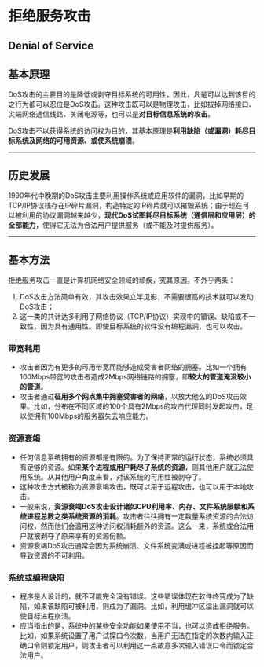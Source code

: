 # 拒绝服务攻击 #
 Denial of Service 
 ---
 
## **基本原理** #
DoS攻击的主要目的是降低或剥夺目标系统的可用性，因此，凡是可以达到该目的之行为都可以忍位是DoS攻击。这种攻击既可以是物理攻击，比如拔掉网络接口、尖端网络通信线路、关闭电源等，也可以是**对目标信息系统的攻击**。    

DoS攻击不以获得系统的访问权为目的，其基本原理是**利用缺陷（或漏洞）耗尽目标系统及网络的可用资源、或使系统崩溃**。    

---

## **历史发展** #
1990年代中晚期的DoS攻击主要利用操作系统或应用软件的漏洞，比如早期的TCP/IP协议栈存在IP碎片漏洞，构造特定的IP碎片就可以摧毁系统；由于现在可以被利用的协议漏洞越来越少，**现代DoS试图耗尽目标系统（通信层和应用层）的全部能力**，使得它无法为合法用户提供服务（或不能及时提供服务）。    

---

## **基本方法** #
拒绝服务攻击一直是计算机网络安全领域的顽疾，究其原因，不外乎两条：     
1. DoS攻击方法简单有效，其攻击效果立竿见影，不需要很高的技术就可以发动DoS攻击；  
2. 这一类的共计达多利用了网络协议（TCP/IP协议）实现中的错误、缺陷或不一致性，因为具有通用性。即使目标系统的软件没有编程漏洞，也可以攻击。    

### 带宽耗用 #
* 攻击者因为有更多的可用带宽而能够造成受害者网络的拥塞。比如一个拥有100Mbps带宽的攻击者造成2Mbps网络链路的拥塞，即**较大的管道淹没较小的管道**。    
* 攻击者通过**征用多个网点集中拥塞受害者的网络**，以放大他么的DoS攻击效果。比如，分布在不同区域的100个具有2Mbps的攻击代理同时发起攻击，足以使拥有100Mbps的服务器失去响应能力。

### 资源衰竭 #
* 任何信息系统拥有的资源都是有限的。为了保持正常的运行状态，系统必须具有足够的资源。如果**某个进程或用户耗尽了系统的资源**，则其他用户就无法使用系统。从其他用户角度来看，对该系统的可用性被剥夺了。    
* 这种攻击方式被称为资源衰竭攻击，既可以用于远程攻击，也可以用于本地攻击。   
* 一般来说，**资源衰竭DoS攻击设计诸如CPU利用率、内存、文件系统限额和系统进程总数之类系统资源的消耗**。攻击者往往拥有一定数量系统资源的合法访问权，然而他们会滥用这种访问权消耗额外的资源。这么一来，系统或合法用户就被剥夺了原来享有的资源份额。    
* 资源衰竭DoS攻击通常会因为系统崩溃、文件系统变满或进程被挂起等原因而导致资源的不可利用。    

### 系统或编程缺陷 #
* 程序是人设计的，就不可能完全没有错误。这些错误体现在软件终究成为了缺陷，如果该缺陷可被利用，则成为了漏洞。比如，利用缓冲区溢出漏洞就可以使目标进程崩溃。    
* 应当指出的是，系统中的某些安全功能如果使用不当，也可以造成拒绝服务。比如，如果系统设置了用户试探口令次数，当用户无法在指定的次数内输入正确口令则锁定用户，则攻击者可以利用这一点故意多次输入错误口令而锁定合法用户。